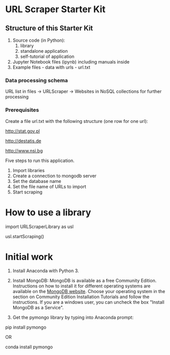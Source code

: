 <h1>URL Scraper Starter Kit</h1>
<h2>Structure of this Starter Kit</h2>
    <ol>
<li>Source code (in Python):
    <ol>
        <li>library</li>
        <li>standalone application</li>
        <li>self-tutorial of application</li>
    </ol>
<li>Jupyter Notebook files (ipynb) including manuals inside</li>
<li>Example files - data with urls - url.txt</li>
</ol>
<h3>Data processing schema</h3>
    <p>URL list in files -&gt; URLScraper -&gt; Websites in NoSQL collections for further processing</p>
<h3>Prerequisites</h3><p>Create a file url.txt with the following structure (one row for one url):</p>
<p><a href="http://stat.gov.pl">http://stat.gov.pl</a></p>
<p><a href="http://destatis.de">http://destatis.de</a></p>
<p><a href="http://www.nsi.bg">http://www.nsi.bg</a></p>
<p>Five steps to run this application.</p>
<ol>
<li>Import libraries</li>
<li>Create a connection to mongodb server</li>
<li>Set the database name</li>
<li>Set the file name of URLs to import</li>
<li>Start scraping</li>
</ol>

# How to use a library

import URLScraperLibrary as usl

usl.startScraping()

# Initial work

1. Install Anaconda with Python 3.

2. Install MongoDB: MongoDB is available as a free Community Edition. Instructions on how to install it for different operating systems are available on the [MongoDB website](https://docs.mongodb.com/manual/installation/). Choose your operating system in the section on Community Edition Installation Tutorials and follow the instructions.
If you are a windows user, you can uncheck the box "Install MongoDB as a Service".

3. Get the pymongo library by typing into Anaconda prompt:


pip install pymongo


OR

conda install pymongo
